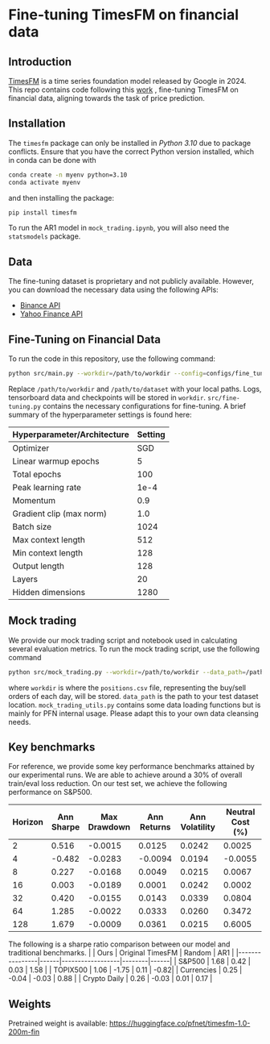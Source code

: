 # Fine-tuning TimesFM on financial data

## Introduction
[TimesFM](https://github.com/google-research/timesfm)  is a time series foundation model released by Google in 2024. This repo contains code following this [work](https://tech.preferred.jp/en/blog/timesfm/) , fine-tuning TimesFM on financial data, aligning towards the task of price prediction.

## Installation
The `timesfm` package can only be installed in *Python 3.10* due to package conflicts. Ensure that you have the correct Python version installed, which in conda can be done with 

```bash
conda create -n myenv python=3.10
conda activate myenv
```

and then installing the package:

```bash
pip install timesfm
```

To run the AR1 model in `mock_trading.ipynb`, you will also need the `statsmodels` package. 

## Data
The fine-tuning dataset is proprietary and not publicly available. However, you can download the necessary data using the following APIs:

- [Binance API](https://github.com/binance/binance-public-data/tree/master/python)
- [Yahoo Finance API](https://pypi.org/project/yfinance/)

## Fine-Tuning on Financial Data
To run the code in this repository, use the following command:

```bash
python src/main.py --workdir=/path/to/workdir --config=configs/fine_tuning.py --dataset_path=/path/to/dataset
```

Replace `/path/to/workdir` and `/path/to/dataset` with your local paths.
Logs, tensorboard data and checkpoints will be stored in `workdir`.
`src/fine-tuning.py` contains the necessary configurations for fine-tuning. A brief summary of the hyperparameter settings is found here:

| Hyperparameter/Architecture    | Setting                           |
|--------------------------------|-----------------------------------|
| Optimizer                      | SGD                               |
| Linear warmup epochs           | 5 |
| Total epochs                   | 100 |
| Peak learning rate             | 1e-4                              |
| Momentum                       | 0.9                               |
| Gradient clip (max norm)       | 1.0                               |
| Batch size                     | 1024                              |
| Max context length             | 512                               |
| Min context length             | 128                               |
| Output length                  | 128                               |
| Layers                         | 20                                |
| Hidden dimensions              | 1280                              |

## Mock trading
We provide our mock trading script and notebook used in calculating several evaluation metrics. To run the mock trading script, use the following command 

```bash
python src/mock_trading.py --workdir=/path/to/workdir --data_path=/path/to/dataset
```
where `workdir` is where the `positions.csv` file, representing the buy/sell orders of each day, will be stored. `data_path` is the path to your test dataset location. `mock_trading_utils.py` contains some data loading functions but is mainly for PFN internal usage. Please adapt this to your own data cleansing needs. 

## Key benchmarks
For reference, we provide some key performance benchmarks attained by our experimental runs.
We are able to achieve around a 30% of overall train/eval loss reduction. On our test set, we achieve the following performance on S&P500. 

| Horizon | Ann Sharpe | Max Drawdown | Ann Returns | Ann Volatility | Neutral Cost (%) |
|---------|------------|--------------|-------------|----------------|------------------|
| 2       | 0.516     | -0.0015      | 0.0125      | 0.0242         | 0.0025           |
| 4       | -0.482     | -0.0283      | -0.0094      | 0.0194         | -0.0055           |
| 8       | 0.227     | -0.0168      | 0.0049      | 0.0215        | 0.0067           |
| 16      | 0.003     | -0.0189      | 0.0001      | 0.0242         | 0.0002           |
| 32      | 0.420     | -0.0155      | 0.0143      | 0.0339         | 0.0804           |
| 64      | 1.285     | -0.0022      | 0.0333      | 0.0260         | 0.3472           |
| 128     | 1.679    | -0.0009      | 0.0361      | 0.0215         | 0.6005           |

The following is a sharpe ratio comparison between our model and traditional benchmarks.
|                | Ours | Original TimesFM | Random | AR1  |
|----------------|------|------------------|--------|------|
| S&P500         | 1.68 | 0.42             | 0.03   | 1.58 |
| TOPIX500       | 1.06 | -1.75            | 0.11   | -0.82|
| Currencies     | 0.25 | -0.04            | -0.03  | 0.88 |
| Crypto Daily   | 0.26 | -0.03            | 0.01   | 0.17 |

## Weights
Pretrained weight is available: https://huggingface.co/pfnet/timesfm-1.0-200m-fin

